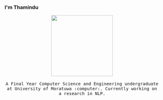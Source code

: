 ### I'm Thamindu

<!--
**ThaminduR/ThaminduR** is a ✨ _special_ ✨ repository because its `README.md` (this file) appears on your GitHub profile.

Here are some ideas to get you started:

- 🔭 I’m currently working on ...
- 🌱 I’m currently learning ...
- 👯 I’m looking to collaborate on ...
- 🤔 I’m looking for help with ...
- 💬 Ask me about ...

- 😄 Pronouns: ...
- ⚡ Fun fact: ...
-->

<p align="center">
  <img src="https://user-images.githubusercontent.com/45028707/126036199-23455e5e-879b-40f4-8de6-10db1ff2fa83.gif" width=200>
  <br><br>
  <samp>
    A Final Year Computer Science and Engineering undergraduate at University of Moratuwa :computer:.
    Currently working on a research in NLP.
  </samp>
</p>
